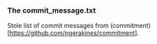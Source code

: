 ### The commit_message.txt
Stole list of commit messages from (commitment)[https://github.com/ngerakines/commitment].
